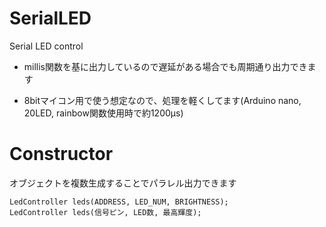 # SerialLED
Serial LED control

- millis関数を基に出力しているので遅延がある場合でも周期通り出力できます

- 8bitマイコン用で使う想定なので、処理を軽くしてます(Arduino nano, 20LED, rainbow関数使用時で約1200μs)

# Constructor

オブジェクトを複数生成することでパラレル出力できます

```
LedController leds(ADDRESS, LED_NUM, BRIGHTNESS);
LedController leds(信号ピン, LED数, 最高輝度);
```
